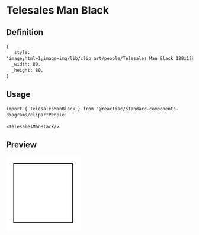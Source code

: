 # Telesales Man Black

## Definition

```
{
  _style: 'image;html=1;image=img/lib/clip_art/people/Telesales_Man_Black_128x128.pngstrokeColor=none;',
  _width: 80,
  _height: 80,
}
```

## Usage

```
import { TelesalesManBlack } from '@reactiac/standard-components-diagrams/clipartPeople'

<TelesalesManBlack/>
```

## Preview

<img src="./telesales-man-black.png" width="200"/>
